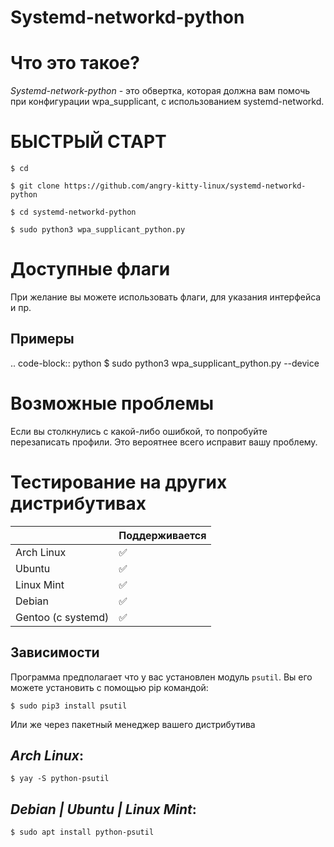 Systemd-networkd-python
=======================

Что это такое?
=======================
*Systemd-network-python* - это обвертка, которая должна вам помочь при конфигурации wpa_supplicant, с использованием systemd-networkd.

БЫСТРЫЙ СТАРТ
=======================
`$ cd`

`$ git clone https://github.com/angry-kitty-linux/systemd-networkd-python`

`$ cd systemd-networkd-python`

`$ sudo python3 wpa_supplicant_python.py`


Доступные флаги
=======================
При желание вы можете использовать флаги, для указания интерфейса и пр.

Примеры
---
.. code-block:: python
    $ sudo python3 wpa_supplicant_python.py --device <device>

Возможные проблемы
=======================

Если вы столкнулись с какой-либо ошибкой, то попробуйте перезаписать профили.
Это вероятнее всего исправит вашу проблему.


Тестирование на других дистрибутивах
=======================

|                            | Поддерживается |
|----------------------------|----------------|
| Arch Linux                 |       ✅       |
| Ubuntu                     |       ✅       |
| Linux Mint                 |       ✅       |
| Debian                     |       ✅       |
| Gentoo (c systemd)         |       ✅       |


Зависимости
---------------------
Программа предполагает что у вас установлен модуль `psutil`. Вы его можете установить
с помощью pip командой:

`$ sudo pip3 install psutil`

Или же через пакетный менеджер вашего дистрибутива

*Arch Linux*:
-
`$ yay -S python-psutil`

*Debian | Ubuntu | Linux Mint*:
-
`$ sudo apt install python-psutil`




